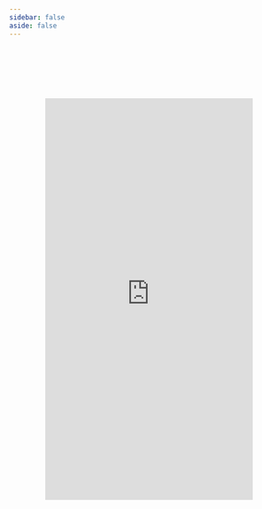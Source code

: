 ```yaml
---
sidebar: false
aside: false
---
```


<style>
  html {
    overflow: hidden;
  }
  .mobile {
    margin: 0 auto;
    width: 430px;
    height: 820px;
    background-image: url(../assets/phone.png);
    background-size: 100% 100%;
    display: flex;
    flex-flow: column nowrap;
    justify-content: center;
    align-items: center;
  }
  .mobile-header {
    height: 94px;
  }
 
  .mobile-main {
    flex: 1;
  }
  .mobile-main iframe {
    width: 375px;
    height: 100%;
    border: none;
  }

  .mobile-footer {
    flex-shrink: 0;
    height: 94px;
  }
</style>

<div class="mobile">
  <div class="mobile-header">
    <div class="mobile-header-icon"></div>
  </div>
  <div class="mobile-main">
    <iframe src="https://sunviv.github.io/uniapp-template" />
  </div>
  <div class="mobile-footer">
    <div class="mobile-footer-icon"></div>
  </div>
</div>
